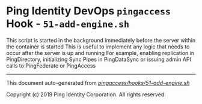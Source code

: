 
# Ping Identity DevOps `pingaccess` Hook - `51-add-engine.sh`
 This script is started in the background immediately before 
 the server within the container is started
 This is useful to implement any logic that needs to occur after the
 server is up and running
 For example, enabling replication in PingDirectory, initializing Sync 
 Pipes in PingDataSync or issuing admin API calls to PingFederate or PingAccess

---
This document auto-generated from _[pingaccess/hooks/51-add-engine.sh](https://github.com/pingidentity/pingidentity-docker-builds/blob/master/pingaccess/hooks/51-add-engine.sh)_

Copyright (c)  2019 Ping Identity Corporation. All rights reserved.
